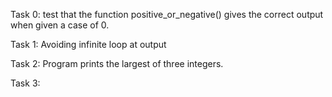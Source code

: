 Task 0: test that the function positive_or_negative() gives the correct output when given a case of 0.

Task 1: Avoiding infinite loop at output

Task 2: Program prints the largest of three integers. 

Task 3:
